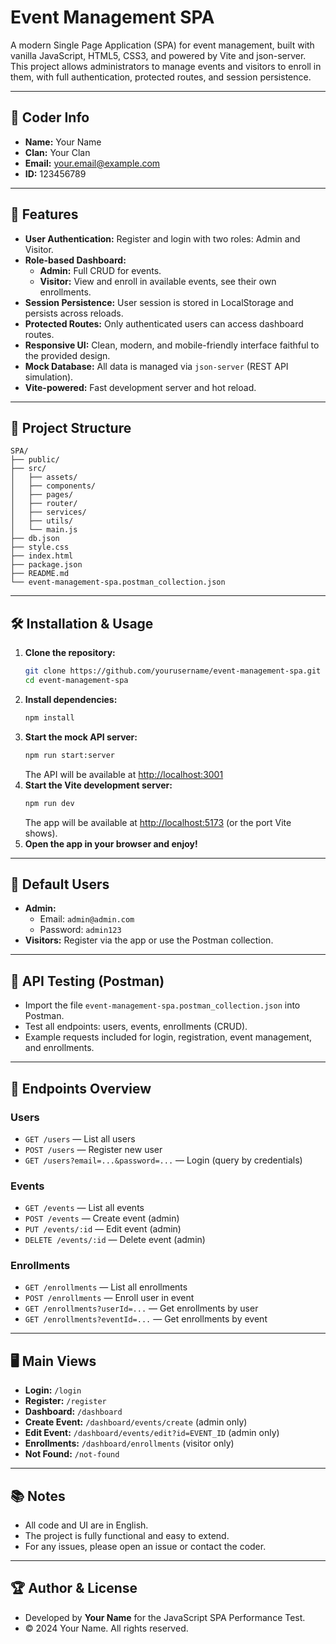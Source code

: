# Event Management SPA

A modern Single Page Application (SPA) for event management, built with vanilla JavaScript, HTML5, CSS3, and powered by Vite and json-server. This project allows administrators to manage events and visitors to enroll in them, with full authentication, protected routes, and session persistence.

---

## 👤 Coder Info
- **Name:** Your Name
- **Clan:** Your Clan
- **Email:** your.email@example.com
- **ID:** 123456789

---

## 🚀 Features
- **User Authentication:** Register and login with two roles: Admin and Visitor.
- **Role-based Dashboard:**
  - **Admin:** Full CRUD for events.
  - **Visitor:** View and enroll in available events, see their own enrollments.
- **Session Persistence:** User session is stored in LocalStorage and persists across reloads.
- **Protected Routes:** Only authenticated users can access dashboard routes.
- **Responsive UI:** Clean, modern, and mobile-friendly interface faithful to the provided design.
- **Mock Database:** All data is managed via `json-server` (REST API simulation).
- **Vite-powered:** Fast development server and hot reload.

---

## 📁 Project Structure
```
SPA/
├── public/
├── src/
│   ├── assets/
│   ├── components/
│   ├── pages/
│   ├── router/
│   ├── services/
│   ├── utils/
│   └── main.js
├── db.json
├── style.css
├── index.html
├── package.json
├── README.md
└── event-management-spa.postman_collection.json
```

---

## 🛠️ Installation & Usage

1. **Clone the repository:**
   ```bash
   git clone https://github.com/yourusername/event-management-spa.git
   cd event-management-spa
   ```
2. **Install dependencies:**
   ```bash
   npm install
   ```
3. **Start the mock API server:**
   ```bash
   npm run start:server
   ```
   The API will be available at [http://localhost:3001](http://localhost:3001)
4. **Start the Vite development server:**
   ```bash
   npm run dev
   ```
   The app will be available at [http://localhost:5173](http://localhost:5173) (or the port Vite shows).
5. **Open the app in your browser and enjoy!**

---

## 👤 Default Users
- **Admin:**
  - Email: `admin@admin.com`
  - Password: `admin123`
- **Visitors:** Register via the app or use the Postman collection.

---

## 🧪 API Testing (Postman)
- Import the file `event-management-spa.postman_collection.json` into Postman.
- Test all endpoints: users, events, enrollments (CRUD).
- Example requests included for login, registration, event management, and enrollments.

---

## 📝 Endpoints Overview

### Users
- `GET /users` — List all users
- `POST /users` — Register new user
- `GET /users?email=...&password=...` — Login (query by credentials)

### Events
- `GET /events` — List all events
- `POST /events` — Create event (admin)
- `PUT /events/:id` — Edit event (admin)
- `DELETE /events/:id` — Delete event (admin)

### Enrollments
- `GET /enrollments` — List all enrollments
- `POST /enrollments` — Enroll user in event
- `GET /enrollments?userId=...` — Get enrollments by user
- `GET /enrollments?eventId=...` — Get enrollments by event

---

## 🖥️ Main Views
- **Login:** `/login`
- **Register:** `/register`
- **Dashboard:** `/dashboard`
- **Create Event:** `/dashboard/events/create` (admin only)
- **Edit Event:** `/dashboard/events/edit?id=EVENT_ID` (admin only)
- **Enrollments:** `/dashboard/enrollments` (visitor only)
- **Not Found:** `/not-found`

---

## 📚 Notes
- All code and UI are in English.
- The project is fully functional and easy to extend.
- For any issues, please open an issue or contact the coder.

---

## 🏆 Author & License
- Developed by **Your Name** for the JavaScript SPA Performance Test.
- © 2024 Your Name. All rights reserved.